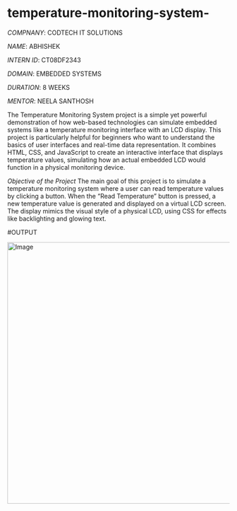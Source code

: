 # temperature-monitoring-system-

*COMPNANY*: CODTECH IT SOLUTIONS

*NAME*: ABHISHEK

*INTERN ID*: CT08DF2343

*DOMAIN*: EMBEDDED SYSTEMS

*DURATION*: 8 WEEKS

*MENTOR*: NEELA SANTHOSH

The Temperature Monitoring System project is a simple yet powerful demonstration of how web-based technologies can simulate embedded systems like a temperature monitoring interface with an LCD display. This project is particularly helpful for beginners who want to understand the basics of user interfaces and real-time data representation. It combines HTML, CSS, and JavaScript to create an interactive interface that displays temperature values, simulating how an actual embedded LCD would function in a physical monitoring device.

*Objective of the Project*
The main goal of this project is to simulate a temperature monitoring system where a user can read temperature values by clicking a button. When the “Read Temperature” button is pressed, a new temperature value is generated and displayed on a virtual LCD screen. The display mimics the visual style of a physical LCD, using CSS for effects like backlighting and glowing text.

#OUTPUT

<img width="757" height="592" alt="Image" src="https://github.com/user-attachments/assets/bc7ebb33-0bad-432a-8fbb-8a7b6430e3fe" />
